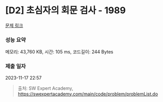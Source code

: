 # [D2] 초심자의 회문 검사 - 1989 

[문제 링크](https://swexpertacademy.com/main/code/problem/problemDetail.do?contestProbId=AV5PyTLqAf4DFAUq) 

### 성능 요약

메모리: 43,760 KB, 시간: 105 ms, 코드길이: 244 Bytes

### 제출 일자

2023-11-17 22:57



> 출처: SW Expert Academy, https://swexpertacademy.com/main/code/problem/problemList.do